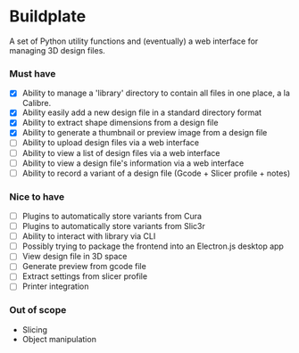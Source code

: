 # Buildplate

A set of Python utility functions and (eventually) a web interface for managing 3D design files.

### Must have

- [x] Ability to manage a 'library' directory to contain all files in one place, a la Calibre. 
- [x] Ability easily add a new design file in a standard directory format
- [x] Ability to extract shape dimensions from a design file
- [x] Ability to generate a thumbnail or preview image from a design file
- [ ] Ability to upload design files via a web interface
- [ ] Ability to view a list of design files via a web interface
- [ ] Ability to view a design file's information via a web interface
- [ ] Ability to record a variant of a design file (Gcode + Slicer profile + notes)

### Nice to have

- [ ] Plugins to automatically store variants from Cura
- [ ] Plugins to automatically store variants from Slic3r
- [ ] Ability to interact with library via CLI
- [ ] Possibly trying to package the frontend into an Electron.js desktop app
- [ ] View design file in 3D space
- [ ] Generate preview from gcode file
- [ ] Extract settings from slicer profile
- [ ] Printer integration

### Out of scope

- Slicing
- Object manipulation



